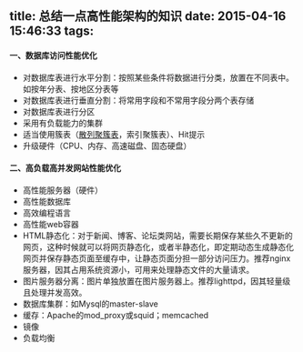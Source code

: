﻿title: 总结一点高性能架构的知识
date: 2015-04-16 15:46:33
tags:
---
#### 一、数据库访问性能优化
+ 对数据库表进行水平分割：按照某些条件将数据进行分类，放置在不同表中。如按年分表、按地区分表等
+ 对数据库表进行垂直分割：将常用字段和不常用字段分两个表存储
+ 对数据库表进行分区
+ 采用有负载能力的集群
+ 适当使用簇表（[散列聚簇表](http://www.cnblogs.com/feiyun126/archive/2013/06/28/3161127.html)，索引聚簇表）、Hit提示
+ 升级硬件（CPU、内存、高速磁盘、固态硬盘）

#### 二、高负载高并发网站性能优化
+ 高性能服务器（硬件）
+ 高性能数据库
+ 高效编程语言
+ 高性能web容器
+ HTML静态化：对于新闻、博客、论坛类网站，需要长期保存某些久不更新的网页，这种时候就可以将网页静态化，或者半静态化，即定期动态生成静态化网页并保存静态页面至缓存中，让静态页面分担一部分访问压力。推荐nginx服务器，因其占用系统资源小，可用来处理静态文件的大量请求。
+ 图片服务器分离：图片单独放置在图片服务器上。推荐lighttpd，因其轻量级且处理并发高效。
+ 数据库集群：如Mysql的master-slave
+ 缓存：Apache的mod_proxy或squid；memcached
+ 镜像
+ 负载均衡


